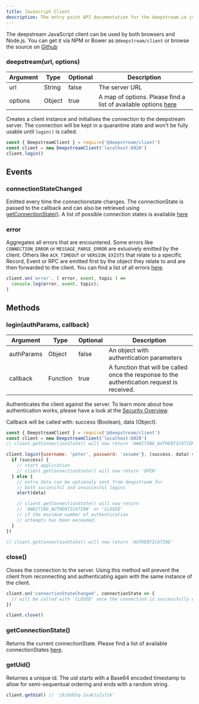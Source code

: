 ```yaml
---
title: Javascript Client
description: The entry point API documentation for the deepstream.io js client
---
```


The deepstream JavaScript client can be used by both browsers and Node.js. You can get it via NPM or Bower as `@deepstream/client` or browse the source on [Github](https://github.com/deepstreamIO/deepstream.io-client-js)

### deepstream(url, options)

|Argument|Type|Optional|Description|
|---|---|---|---|
|url|String|false|The server URL
|options|Object|true|A map of options. Please find a list of available options [here](/docs/client-js/options/)

Creates a client instance and initialises the connection to the deepstream server. The connection will be kept in a quarantine state and won't be fully usable until `login()` is called.

```javascript
const { DeepstreamClient } = require('@deepstream/client')
const client = new DeepstreamClient('localhost:6020')
client.login()
```

## Events

### connectionStateChanged
Emitted every time the connectionstate changes. The connectionState is passed to the callback and can also be retrieved using <a href="#getConnectionState()">getConnectionState()</a>. A list of possible connection states is available [here](/tutorials/concepts/connectivity/index.html#connection-states)

### error
Aggregates all errors that are encountered. Some errors like `CONNECTION_ERROR` or `MESSAGE_PARSE_ERROR` are exlusively emitted by the client.
Others like `ACK_TIMEOUT` or `VERSION_EXISTS` that relate to a specific Record, Event or RPC are emitted first by the object they relate to and are then forwarded to the client. You can find a list of all errors [here](/docs/common/errors/).

```javascript
client.on('error', ( error, event, topic ) =>
  console.log(error, event, topic);
)
```

## Methods

### login(authParams, callback)

|Argument|Type|Optional|Description|
|---|---|---|---|
|authParams|Object|false|An object with authentication parameters
|callback|Function|true|A function that will be called once the response to the authentication request is received.

Authenticates the client against the server. To learn more about how authentication works, please have a look at the [Security Overview](/tutorials/core/security/).

Callback will be called with: success (Boolean), data (Object).

```javascript
const { DeepstreamClient } = require('@deepstream/client')
const client = new DeepstreamClient('localhost:6020')
// client.getConnectionState() will now return 'AWAITING_AUTHENTICATION'

client.login({username: 'peter', password: 'sesame'}, (success, data) => {
  if (success) {
    // start application
    // client.getConnectionState() will now return 'OPEN'
  } else {
    // extra data can be optionaly sent from deepstream for
    // both successful and unsuccesful logins
    alert(data)

    // client.getConnectionState() will now return
    // 'AWAITING_AUTHENTICATION' or 'CLOSED'
    // if the maximum number of authentication
    // attempts has been exceeded.
  }
})

// client.getConnectionState() will now return 'AUTHENTICATING'
```

### close()
Closes the connection to the server. Using this method will prevent the client from reconnecting and authenticating again with the same instance of the client.

```javascript
client.on('connectionStateChanged', connectionState => {
  // will be called with 'CLOSED' once the connection is successfully closed.
})

client.close()
```

### getConnectionState()
Returns the current connectionState. Please find a list of available connectionStates [here](/tutorials/concepts/connectivity/index.html#connection-states).

### getUid()
Returnes a unique id. The uid starts with a Base64 encoded timestamp to allow for semi-sequentual ordering and ends with a random string.

```javascript
client.getUid() // 'i9i6db5q-1xak1s2sfzk'
```
